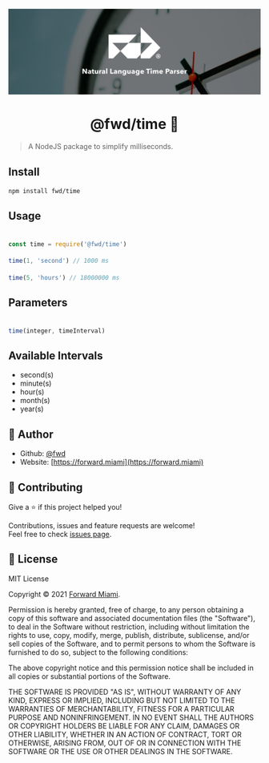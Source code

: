 ![Cover](https://raw.githubusercontent.com/fwd/time/master/.github/cover.png)

<h1 align="center">@fwd/time 💾</h1>

> A NodeJS package to simplify milliseconds.

## Install

```sh
npm install fwd/time
```

## Usage

```js

const time = require('@fwd/time')

time(1, 'second') // 1000 ms

time(5, 'hours') // 18000000 ms

```

## Parameters

```js

time(integer, timeInterval)

````

## Available Intervals

- second(s)
- minute(s)
- hour(s)
- month(s)
- year(s)

## 👤 Author

* Github: [@fwd](https://github.com/fwd)
* Website: [https://forward.miami](https://forward.miami)

## 🤝 Contributing

Give a ⭐️ if this project helped you!

Contributions, issues and feature requests are welcome! <br />Feel free to check [issues page](https://github.com/fwd/time/issues).

## 📝 License

MIT License

Copyright © 2021 [Forward Miami](https://forward.miami).

Permission is hereby granted, free of charge, to any person obtaining a copy
of this software and associated documentation files (the "Software"), to deal
in the Software without restriction, including without limitation the rights
to use, copy, modify, merge, publish, distribute, sublicense, and/or sell
copies of the Software, and to permit persons to whom the Software is
furnished to do so, subject to the following conditions:

The above copyright notice and this permission notice shall be included in all
copies or substantial portions of the Software.

THE SOFTWARE IS PROVIDED "AS IS", WITHOUT WARRANTY OF ANY KIND, EXPRESS OR
IMPLIED, INCLUDING BUT NOT LIMITED TO THE WARRANTIES OF MERCHANTABILITY,
FITNESS FOR A PARTICULAR PURPOSE AND NONINFRINGEMENT. IN NO EVENT SHALL THE
AUTHORS OR COPYRIGHT HOLDERS BE LIABLE FOR ANY CLAIM, DAMAGES OR OTHER
LIABILITY, WHETHER IN AN ACTION OF CONTRACT, TORT OR OTHERWISE, ARISING FROM,
OUT OF OR IN CONNECTION WITH THE SOFTWARE OR THE USE OR OTHER DEALINGS IN THE
SOFTWARE.

